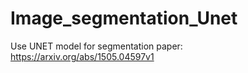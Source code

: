 # Image_segmentation_Unet
Use UNET model for segmentation
paper: https://arxiv.org/abs/1505.04597v1
